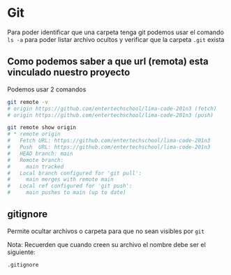 # Git

Para poder identificar que una carpeta tenga git podemos usar el comando `ls -a` para poder listar archivo ocultos y verificar que la carpeta `.git` exista

## Como podemos saber a que url (remota) esta vinculado nuestro proyecto

Podemos usar 2 comandos

```bash
git remote -v
# origin https://github.com/entertechschool/lima-code-201n3 (fetch)
# origin https://github.com/entertechschool/lima-code-201n3 (push)
```

```bash
git remote show origin
# * remote origin
#   Fetch URL: https://github.com/entertechschool/lima-code-201n3
#   Push  URL: https://github.com/entertechschool/lima-code-201n3
#   HEAD branch: main
#   Remote branch:
#     main tracked
#   Local branch configured for 'git pull':
#     main merges with remote main
#   Local ref configured for 'git push':
#     main pushes to main (up to date)
```

## gitignore

Permite ocultar archivos o carpeta para que no sean visibles por `git`

Nota:
Recuerden que cuando creen su archivo el nombre debe ser el siguiente:

`.gitignore`
